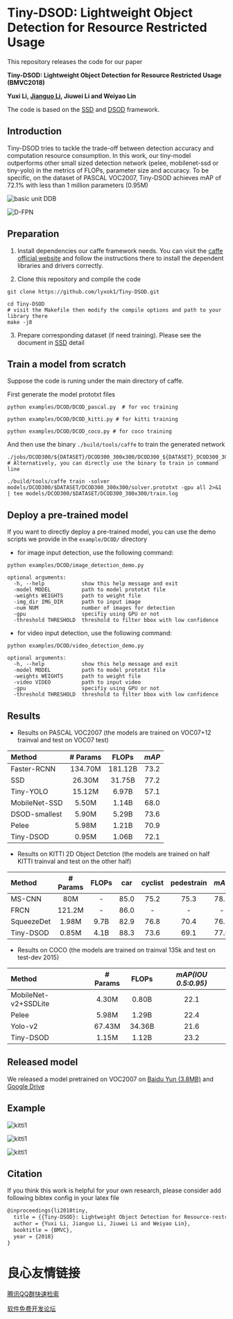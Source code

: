 # Tiny-DSOD: Lightweight Object Detection for Resource Restricted Usage

This repository releases the code for our paper

**Tiny-DSOD: Lightweight Object Detection for Resource Restricted Usage (BMVC2018)**

**Yuxi Li, [Jianguo Li](https://sites.google.com/site/leeplus/), Jiuwei Li and Weiyao Lin**

The code is based on the [SSD](https://github.com/weiliu89/caffe/tree/ssd) and [DSOD](https://github.com/szq0214/DSOD) framework.

## Introduction

Tiny-DSOD tries to tackle the trade-off between detection accuracy and computation resource consumption. In this work, our tiny-model outperforms other small sized detection network (pelee, mobilenet-ssd or tiny-yolo) in the metrics of FLOPs, parameter size and accuracy. To be specific, on the dataset of PASCAL VOC2007, Tiny-DSOD achieves mAP of 72.1% with less than 1 million parameters (0.95M)

![basic unit DDB](https://github.com/lyxok1/Tiny-DSOD/raw/master/image/DDB.png)

![D-FPN](https://github.com/lyxok1/Tiny-DSOD/raw/master/image/front.png)

## Preparation

1. Install dependencies our caffe framework needs. You can visit the [caffe official website](http://caffe.berkeleyvision.org/installation.html) and follow the instructions there to install the dependent libraries and drivers correctly.

2. Clone this repository and compile the code
```Shell
git clone https://github.com/lyxok1/Tiny-DSOD.git

cd Tiny-DSOD
# visit the Makefile then modify the compile options and path to your library there
make -j8
```

3. Prepare corresponding dataset (if need training). Please see the document in [SSD](https://github.com/weiliu89/caffe/tree/ssd) detail 

## Train a model from scratch

Suppose the code is runing under the main directory of caffe.

First generate the model prototxt files
```Shell
python examples/DCOD/DCOD_pascal.py  # for voc training

python examples/DCOD/DCOD_kitti.py # for kitti training

python examples/DCOD/DCOD_coco.py # for coco training
```

And then use the binary `./build/tools/caffe` to train the generated network
```Shell
./jobs/DCOD300/${DATASET}/DCOD300_300x300/DCOD300_${DATASET}_DCOD300_300x300.sh
# Alternatively, you can directly use the binary to train in command line

./build/tools/caffe train -solver models/DCOD300/$DATASET/DCOD300_300x300/solver.prototxt -gpu all 2>&1 | tee models/DCOD300/$DATASET/DCOD300_300x300/train.log

```

## Deploy a pre-trained model

If you want to directly deploy a pre-trained model, you can use the demo scripts we provide in the `example/DCOD/` directory

- for image input detection, use the following command:
```Shell
python examples/DCOD/image_detection_demo.py  

optional arguments:
  -h, --help            show this help message and exit
  -model MODEL          path to model prototxt file
  -weights WEIGHTS      path to weight file
  -img_dir IMG_DIR      path to input image
  -num NUM              number of images for detection
  -gpu                  specifiy using GPU or not
  -threshold THRESHOLD  threshold to filter bbox with low confidence
```

- for video input detection, use the following command:
```Shell
python examples/DCOD/video_detection_demo.py  

optional arguments:
  -h, --help            show this help message and exit
  -model MODEL          path to model prototxt file
  -weights WEIGHTS      path to weight file
  -video VIDEO          path to input video
  -gpu                  specifiy using GPU or not
  -threshold THRESHOLD  threshold to filter bbox with low confidence
```

## Results

- Results on PASCAL VOC2007 (the models are trained on VOC07+12 trainval and test on VOC07 test)

| Method | # Params | FLOPs | *mAP* |
|:-------|:--------:|:-----:|:-----:|
| Faster-RCNN | 134.70M | 181.12B | 73.2 |
| SSD | 26.30M | 31.75B | 77.2 |
| Tiny-YOLO | 15.12M | 6.97B | 57.1 |
| MobileNet-SSD | 5.50M | 1.14B | 68.0|
| DSOD-smallest | 5.90M | 5.29B | 73.6|
| Pelee | 5.98M | 1.21B | 70.9 |
| Tiny-DSOD | 0.95M | 1.06B | 72.1 |

- Results on KITTI 2D Object Detction (the models are trained on half KITTI trainval and test on the other half)

| Method | # Params | FLOPs | car | cyclist | pedestrain |*mAP* |
|:-------|:--------:|:-----:|:---:|:-------:|:----------:|:----:|
| MS-CNN | 80M | - | 85.0 | 75.2 | 75.3 | 78.5 |
| FRCN | 121.2M | - | 86.0 | - | - | - |
| SqueezeDet | 1.98M | 9.7B | 82.9 | 76.8 | 70.4 | 76.7 |
| Tiny-DSOD | 0.85M | 4.1B | 88.3 | 73.6 | 69.1 | 77.0 |

- Results on COCO (the models are trained on trainval 135k and test on test-dev 2015)

| Method | # Params | FLOPs | *mAP(IOU 0.5:0.95)* |
|:-------|:--------:|:-----:|:-----:|
|MobileNet-v2+SSDLite| 4.30M | 0.80B | 22.1 |
|Pelee | 5.98M | 1.29B | 22.4 |
|Yolo-v2 | 67.43M | 34.36B | 21.6 |
|Tiny-DSOD | 1.15M | 1.12B | 23.2 |

## Released model

We released a model pretrained on VOC2007 on [Baidu Yun (3.8MB)](https://pan.baidu.com/s/1tNEZRWHwoVSOIuYwz2DlVQ) and [Google Drive](https://drive.google.com/file/d/1G28_oKPWILZ1hGCJ1tfEFEx2obu0SeMK/view?usp=sharing)

## Example

![kitti1](https://github.com/lyxok1/Tiny-DSOD/raw/master/image/kitti1.png)

![kitti1](https://github.com/lyxok1/Tiny-DSOD/raw/master/image/kitti2.png)

![kitti1](https://github.com/lyxok1/Tiny-DSOD/raw/master/image/kitti3.png)

## Citation

If you think this work is helpful for your own research, please consider add following bibtex config in your latex file

```Latex
@inproceedings{li2018tiny,
  title = {{Tiny-DSOD}: Lightweight Object Detection for Resource-restricted Usage},
  author = {Yuxi Li, Jianguo Li, Jiuwei Li and Weiyao Lin},
  booktitle = {BMVC},
  year = {2018}
}

```


 # 良心友情链接

[腾讯QQ群快速检索](http://u.720life.cn/s/8cf73f7c)

[软件免费开发论坛](http://u.720life.cn/s/bbb01dc0)